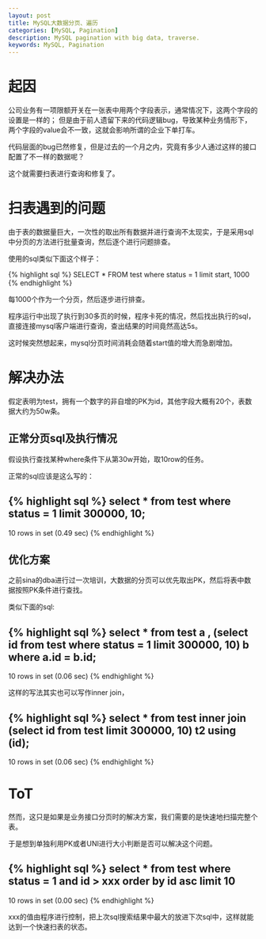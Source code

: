 ```yaml
---
layout: post
title: MySQL大数据分页、遍历
categories: [MySQL, Pagination]
description: MySQL pagination with big data, traverse.
keywords: MySQL, Pagination
---
```

# 起因

公司业务有一项限额开关在一张表中用两个字段表示，通常情况下，这两个字段的设置是一样的；
但是由于前人遗留下来的代码逻辑bug，导致某种业务情形下，两个字段的value会不一致，这就会影响所谓的企业下单打车。

代码层面的bug已然修复，但是过去的一个月之内，究竟有多少人通过这样的接口配置了不一样的数据呢？

这个就需要扫表进行查询和修复了。

# 扫表遇到的问题

由于表的数据量巨大，一次性的取出所有数据并进行查询不太现实，于是采用sql中分页的方法进行批量查询，然后逐个进行问题排查。

使用的sql类似下面这个样子：

{% highlight sql %}
SELECT * FROM test where status = 1 limit start, 1000
{% endhighlight %}

每1000个作为一个分页，然后逐步进行排查。

程序运行中出现了执行到30多页的时候，程序卡死的情况，然后找出执行的sql，直接连接mysql客户端进行查询，查出结果的时间竟然高达5s。

这时候突然想起来，mysql分页时间消耗会随着start值的增大而急剧增加。

# 解决办法

假定表明为test，拥有一个数字的非自增的PK为id，其他字段大概有20个，表数据大约为50w条。

## 正常分页sql及执行情况

假设执行查找某种where条件下从第30w开始，取10row的任务。

正常的sql应该是这么写的：

{% highlight sql %}
select * from test where status = 1 limit 300000, 10;
---
10 rows in set (0.49 sec)
{% endhighlight %}

## 优化方案

之前sina的dba进行过一次培训，大数据的分页可以优先取出PK，然后将表中数据按照PK条件进行查找。

类似下面的sql:

{% highlight sql %}
select * from test a , 
    (select id from test where status = 1 limit 300000, 10) b 
    where a.id  = b.id;
---
10 rows in set (0.06 sec)
{% endhighlight %}

这样的写法其实也可以写作inner join，

{% highlight sql %}
select * from test 
    inner join (select id from test  limit 300000, 10) t2 
    using (id);
---
10 rows in set (0.06 sec)
{% endhighlight %}

# ToT

然而，这只是如果是业务接口分页时的解决方案，我们需要的是快速地扫描完整个表。

于是想到单独利用PK或者UNI进行大小判断是否可以解决这个问题。

{% highlight sql %}
select * from test 
    where status = 1 and id > xxx
    order by id asc
    limit 10
---
10 rows in set (0.00 sec)
{% endhighlight %}

xxx的值由程序进行控制，把上次sql搜索结果中最大的放进下次sql中，这样就能达到一个快速扫表的状态。